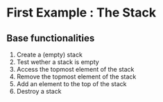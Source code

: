 # First Example : The Stack

## Base functionalities

1. Create a (empty) stack
2. Test wether a stack is empty
3. Access the topmost element of the stack
4. Remove the topmost element of the stack
5. Add an element to the top of the stack
6. Destroy a stack